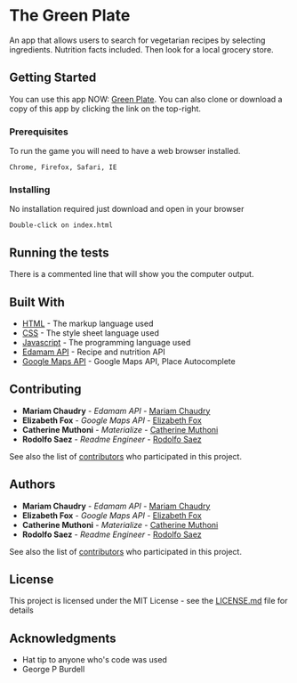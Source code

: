 # The Green Plate

An app that allows users to search for vegetarian recipes by selecting ingredients. Nutrition facts included. Then look for a local grocery store.

## Getting Started

You can use this app NOW: [Green Plate](https://miriamschauby.github.io/Project-1/). You can also clone or download a copy of this app by clicking the link on the top-right.

### Prerequisites

To run the game you will need to have a web browser installed.

```
Chrome, Firefox, Safari, IE
```

### Installing

No installation required just download and open in your browser

```
Double-click on index.html
```

## Running the tests

There is a commented line that will show you the computer output.

## Built With

* [HTML](https://www.w3.org/html/) - The markup language used
* [CSS](https://www.w3.org/Style/CSS/learning.en.html) -  The style sheet language used
* [Javascript](https://developer.mozilla.org/en-US/docs/Web/JavaScript) - The programming language used
* [Edamam API](https://developer.edamam.com/) - Recipe and nutrition API
* [Google Maps API](https://developers.google.com/maps/documentation/javascript/examples/places-autocomplete) - Google Maps API, Place Autocomplete

## Contributing

* **Mariam Chaudry** - *Edamam API* - [Mariam Chaudry](https://github.com/mariamschaudry)
* **Elizabeth Fox** - *Google Maps API* - [Elizabeth Fox](https://github.com/elizabethtfox)
* **Catherine Muthoni** - *Materialize* - [Catherine Muthoni](https://github.com/dmk6562)
* **Rodolfo Saez** - *Readme Engineer* - [Rodolfo Saez](https://github.com/rsaez)

See also the list of [contributors](https://github.com/mariamschaudry/project-1/contributors) who participated in this project.

## Authors

* **Mariam Chaudry** - *Edamam API* - [Mariam Chaudry](https://github.com/mariamschaudry)
* **Elizabeth Fox** - *Google Maps API* - [Elizabeth Fox](https://github.com/elizabethtfox)
* **Catherine Muthoni** - *Materialize* - [Catherine Muthoni](https://github.com/dmk6562)
* **Rodolfo Saez** - *Readme Engineer* - [Rodolfo Saez](https://github.com/rsaez)

See also the list of [contributors](https://github.com/mariamschaudry/Project-1/pulse) who participated in this project.

## License

This project is licensed under the MIT License - see the [LICENSE.md](LICENSE.md) file for details

## Acknowledgments

* Hat tip to anyone who's code was used
* George P Burdell
